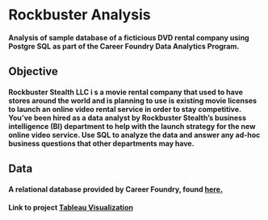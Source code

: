 # Rockbuster Analysis 

#### Analysis of sample database of a ficticious DVD rental company using Postgre SQL as part of the Career Foundry Data Analytics Program.

## Objective

#### Rockbuster Stealth LLC i s a movie rental company that used to have stores around the world and is planning to use is existing movie licenses to launch an online video rental service in order to stay competitive. You’ve been hired as a data analyst by Rockbuster Stealth’s business intelligence (BI) department to help with the launch strategy for the new online video service. Use SQL to analyze the data and answer any ad-hoc business questions that other departments may have.

## Data

#### A relational database provided by Career Foundry, found [here.](https://github.com/SamirJT/Rockbuster-Stealth-Data-Analysis/files/10076806/dvdrental.zip)
#### Link to project [Tableau Visualization](https://public.tableau.com/app/profile/samir.thomas/viz/shared/P36CYKR43)
